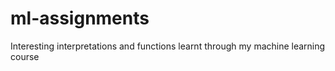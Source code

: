 # ml-assignments
Interesting interpretations and functions learnt through my machine learning course
